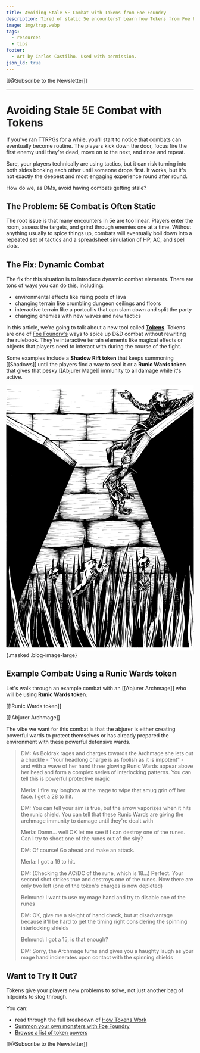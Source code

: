 ```yaml
---
title: Avoiding Stale 5E Combat with Tokens from Foe Foundry
description: Tired of static 5e encounters? Learn how Tokens from Foe Foundry add dynamic terrain, magical effects, and creative problem-solving to your combat.
image: img/trap.webp
tags:
  - resources
  - tips
footer:
  - Art by Carlos Castilho. Used with permission.
json_ld: true
---
```


[[@Subscribe to the Newsletter]]

---

# Avoiding Stale 5E Combat with Tokens

If you've ran TTRPGs for a while, you'll start to notice that combats can eventually become routine. The players kick down the door, focus fire the first enemy until they're dead, move on to the next, and rinse and repeat.  

Sure, your players technically are using tactics, but it can risk turning into both sides bonking each other until someone drops first. It works, but it's not exactly the deepest and most engaging experience round after round.  

How do we, as DMs, avoid having combats getting stale?

## The Problem: 5E Combat is Often Static

The root issue is that many encounters in 5e are too linear. Players enter the room, assess the targets, and grind through enemies one at a time. Without anything usually to spice things up, combats will eventually boil down into a repeated set of tactics and a spreadsheet simulation of HP, AC, and spell slots.  

## The Fix: Dynamic Combat

The fix for this situation is to introduce dynamic combat elements. There are tons of ways you can do this, including:

- environmental effects like rising pools of lava
- changing terrain like crumbling dungeon ceilings and floors
- interactive terrain like a portcullis that can slam down and split the party
- changing enemies with new waves and new tactics

In this article, we're going to talk about a new tool called [**Tokens**](../topics/tokens.md). Tokens are one of <a href="https://foefoundry.com" class="branding">Foe Foundry's</a> ways to spice up D&D combat without rewriting the rulebook. They're interactive terrain elements like magical effects or objects that players need to interact with during the course of the fight.  

Some examples include a **Shadow Rift token** that keeps summoning [[Shadows]] until the players find a way to seal it or a **Runic Wards token** that gives that pesky [[Abjurer Mage]] immunity to all damage while it's active.

![Tokens are a great way to add interactive combat elements like traps!](../img/trap.webp){.masked .blog-image-large}


## Example Combat: Using a **Runic Wards token**

Let's walk through an example combat with an [[Abjurer Archmage]] who will be using **Runic Wards token**.

[[!Runic Wards token]]

[[!Abjurer Archmage]]

The vibe we want for this combat is that the abjurer is either creating powerful wards to protect themselves or has already prepared the environment with these powerful defensive wards.  

> DM: As Boldrak rages and charges towards the Archmage she lets out a chuckle - "Your headlong charge is as foolish as it is impotent" - and with a wave of her hand three glowing Runic Wards appear above her head and form a complex series of interlocking patterns. You can tell this is powerful protective magic  
>  
> Merla: I fire my longbow at the mage to wipe that smug grin off her face. I get a 28 to hit.  
>  
> DM: You can tell your aim is true, but the arrow vaporizes when it hits the runic shield. You can tell that these Runic Wards are giving the archmage immunity to damage until they're dealt with  
>  
> Merla: Damn... well OK let me see if I can destroy one of the runes. Can I try to shoot one of the runes out of the sky?  
>  
> DM: Of course! Go ahead and make an attack.  
>  
> Merla: I got a 19 to hit.  
>  
> DM: (Checking the AC/DC of the rune, which is 18...) Perfect. Your second shot strikes true and destroys one of the runes. Now there are only two left (one of the token's charges is now depleted)  
>  
> Belmund: I want to use my mage hand and try to disable one of the runes  
>  
> DM: OK, give me a sleight of hand check, but at disadvantage because it'll be hard to get the timing right considering the spinning interlocking shields  
>  
> Belmund: I got a 15, is that enough?  
>  
> DM: Sorry, the Archmage turns and gives you a haughty laugh as your mage hand incinerates upon contact with the spinning shields  

## Want to Try It Out?

Tokens give your players new problems to solve, not just another bag of hitpoints to slog through.

You can:

- read through the full breakdown of [How Tokens Work](../topics/tokens.md) 
- <a href="https://foefoundry.com/generate" class="branding">Summon your own monsters with Foe Foundry</a>
- [Browse a list of token powers](../powers/emanation.md)

[[@Subscribe to the Newsletter]]